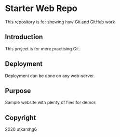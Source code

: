 # Starter Web Repo

This repository is for showing how Git and GitHub work

## Introduction

This project is for mere practising Git.

## Deployment

Deployment can be done on any web-server.

## Purpose

Sample website with plenty of files for demos

## Copyright

2020 utkarshg6
